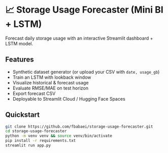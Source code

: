 # 📈 Storage Usage Forecaster (Mini BI + LSTM)

Forecast daily storage usage with an interactive Streamlit dashboard + LSTM model.

## Features
- Synthetic dataset generator (or upload your CSV with `date, usage_gb`)
- Train an LSTM with lookback window
- Visualize historical & forecast usage
- Evaluate RMSE/MAE on test horizon
- Export forecast CSV
- Deployable to Streamlit Cloud / Hugging Face Spaces

## Quickstart
```bash
git clone https://github.com/fbabaei/storage-usage-forecaster.git
cd storage-usage-forecaster
python -m venv venv && source venv/bin/activate
pip install -r requirements.txt
streamlit run app.py
